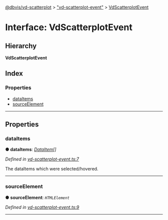 [@dbvis/vd-scatterplot](../README.md) > ["vd-scatterplot-event"](../modules/_vd_scatterplot_event_.md) > [VdScatterplotEvent](../interfaces/_vd_scatterplot_event_.vdscatterplotevent.md)

# Interface: VdScatterplotEvent

## Hierarchy

**VdScatterplotEvent**

## Index

### Properties

* [dataItems](_vd_scatterplot_event_.vdscatterplotevent.md#dataitems)
* [sourceElement](_vd_scatterplot_event_.vdscatterplotevent.md#sourceelement)

---

## Properties

<a id="dataitems"></a>

###  dataItems

**● dataItems**: *[DataItem](_data_item_.dataitem.md)[]*

*Defined in [vd-scatterplot-event.ts:7](https://github.com/dbvis-ukon/vd-scatterplot/blob/74ab5b9/src/scatterplot/vd-scatterplot-event.ts#L7)*

The dataItems which were selected/hovered.

___
<a id="sourceelement"></a>

###  sourceElement

**● sourceElement**: *`HTMLElement`*

*Defined in [vd-scatterplot-event.ts:9](https://github.com/dbvis-ukon/vd-scatterplot/blob/74ab5b9/src/scatterplot/vd-scatterplot-event.ts#L9)*

___

